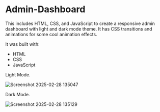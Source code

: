 # Admin-Dashboard

This includes HTML, CSS, and JavaScript to create a responsive admin dashboard with light and dark mode theme.
It has CSS transitions and animations for some cool animation effects.

It was built with:
- HTML
- CSS
- JavaScript

Light Mode.

![Screenshot 2025-02-28 135047](https://github.com/user-attachments/assets/ac6fea06-e6a4-4dd0-8679-16338ac85bd7)

Dark Mode.

![Screenshot 2025-02-28 135129](https://github.com/user-attachments/assets/e85f80a2-24a5-4d18-89a9-619aff1d99df)
